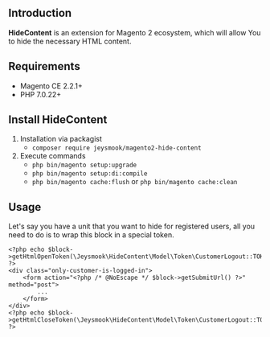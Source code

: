 ## Introduction
**HideContent** is an extension for Magento 2 ecosystem, which will allow You to hide the necessary HTML content.
## Requirements
 - Magento CE 2.2.1+
 - PHP 7.0.22+
## Install HideContent
1. Installation via packagist 
    - ```composer require jeysmook/magento2-hide-content```
2. Execute commands
    - ```php bin/magento setup:upgrade```
    - ```php bin/magento setup:di:compile```
    - ```php bin/magento cache:flush``` or ```php bin/magento cache:clean```
## Usage
Let's say you have a unit that you want to hide for registered users, all you need to do is to wrap this block in a special token.
```
<?php echo $block->getHtmlOpenToken(\Jeysmook\HideContent\Model\Token\CustomerLogout::TOKEN_NAME); ?>
<div class="only-customer-is-logged-in">
    <form action="<?php /* @NoEscape */ $block->getSubmitUrl() ?>" method="post">
        ...
    </form>
</div>
<?php echo $block->getHtmlCloseToken(\Jeysmook\HideContent\Model\Token\CustomerLogout::TOKEN_NAME); ?>
```
